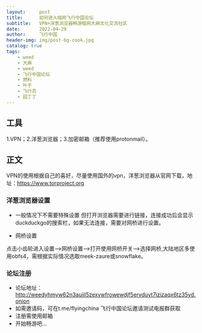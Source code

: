 ```yaml
---
layout:     post
title:      如何进入暗网飞行中国论坛
subtitle:   VPN+洋葱浏览器畅游暗网大麻文化交流社区
date:       2022-04-29
author:     飞行中国
header-img: img/post-bg-cook.jpg
catalog: true
tags:
    - weed
    - 大麻
    - weed
    - 飞行中国论坛
    - 燃料
    - 叶子
    - 飞行员
    - 园丁丁
---
```


## 工具

1.VPN；2.洋葱浏览器；3.加密邮箱（推荐使用protonmail）。



## 正文

VPN的使用根据自己的喜好，尽量使用国外的vpn，洋葱浏览器从官网下载，地址：https://www.torproject.org

### 洋葱浏览器设置

- 一般情况下不需要特殊设置
 但打开浏览器需要进行链接，连接成功后会显示duckduckgo的搜索栏，如果无法连接，需要对网桥进行设置。

- 网桥设置

 点击小齿轮进入设置——>网桥设置——>打开使用网桥开关——>选择网桥,大陆地区多使用obfs4，需根据实际情况选取meek-zaure或snowflake。




### 论坛注册
- 论坛地址：http://weedyhmyw62n3auiil5zexvwfrowewdjf5ervduyt7izizaqx6tz35yd.onion
- 如需邀请码，可在t.me/flyingchina 飞行中国论坛邀请测试电报群获取
- 注册需使用邮箱
- 开始畅游吧...
